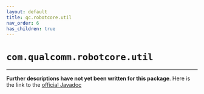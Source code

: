 ```yaml
---
layout: default
title: qc.robotcore.util
nav_order: 6
has_children: true
---
```

# `com.qualcomm.robotcore.util`
---
**Further descriptions have not yet been written for this package**. Here is the link to the [official Javadoc](https://ftctechnh.github.io/ftc_app/doc/javadoc/com/qualcomm/robotcore/util/package-frame.html)
    